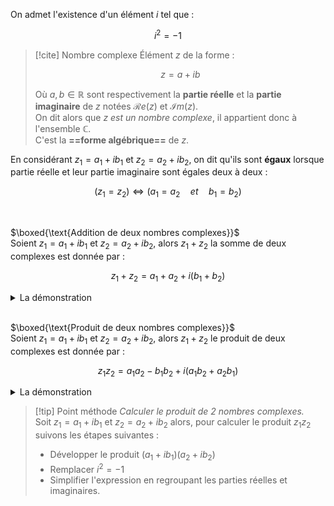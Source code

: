 
On admet l'existence d'un élément $i$ tel que : 

$$
i^2 = -1
$$

>[!cite] Nombre complexe
>Élément $z$ de la forme :
>
>$$
>z=a+ib
>$$
>
>Où $a, b \in \mathbb{R}$  sont respectivement la **partie réelle** et la **partie imaginaire** de $z$ notées $\mathcal{R}e(z)$ et $\mathcal{I}m(z)$.  
>On dit alors que *$z$ est un nombre complexe*, il appartient donc à l'ensemble $\mathbb{C}$.  
>C'est la **==forme algébrique==** de $z$.

En considérant $z_1=a_1+ib_1$ et $z_2=a_2+ib_2$, on dit qu'ils sont **égaux** lorsque partie réelle et leur partie imaginaire sont égales deux à deux : 

$$
(z_1=z_2) \Longleftrightarrow (a_1=a_2 \quad et \quad b_1=b_2)
$$

<br/>

$\boxed{\text{Addition de deux nombres complexes}}$  
Soient $z_1=a_1+ib_1$ et $z_2=a_2+ib_2$, alors $z_1+z_2$ la somme de deux complexes est donnée par : 

$$
z_1+z_2=a_1+a_2+i(b_1+b_2)
$$

<details class="custom-details">
<summary><span class="custom-summary">La démonstration</span></summary>

*Ce résultat se retrouve assez facilement*

$$
\begin{align*}
z_1+z_2 &= (a_1+ib_1)+(a_2+ib_2) \\
&= a_1+a_2+ib_1+ib_2 \\
&= a_1+a_2+\underbrace{i(b_1+b_2)}_{\text{factoriser par }i}
\end{align*}
$$

</details>

<br/>

$\boxed{\text{Produit de deux nombres complexes}}$  
Soient $z_1=a_1+ib_1$ et $z_2=a_2+ib_2$, alors $z_1+z_2$ le produit de deux complexes est donnée par : 

$$
z_1z_2=a_1a_2-b_1b_2+i(a_1b_2+a_2b_1)
$$


<details class="custom-details">
<summary><span class="custom-summary">La démonstration</span></summary>

*Ce résultat se retrouve assez facilement* :

$$
\begin{align*}
z_1z_2 &= (a_1 + ib_1)(a_2 + ib_2) \\
&= a_1a_2 + a_1ib_2 + ib_1a_2 + i^2b_1b_2 & \text{(développer)} \\
&= a_1a_2 + i(a_1b_2 + a_2b_{1}) + (-1)(b_1b_2 )& \text{(car } i^2 = -1) \\
&= a_1a_2-b_1b_2 + ia_1b_2 + -a_2b_1 & \text{(regrouper les termes)} \\
&= a_1a_2 - b_1b_2 + i(a_1b_2 + a_2b_{1)}& (\text{factoriser par }i)
\end{align*}
$$

</details>

>[!tip] Point méthode
>*Calculer le produit de 2 nombres complexes.*  
>Soit $z_1=a_1+ib_1$ et $z_2=a_2+ib_2$ alors, pour calculer le produit $z_1z_2$ suivons les étapes suivantes : 
>- Développer le produit $(a_1+ib_1)(a_2+ib_2)$
>- Remplacer $i^2=-1$
>- Simplifier l'expression en regroupant les parties réelles et imaginaires.

